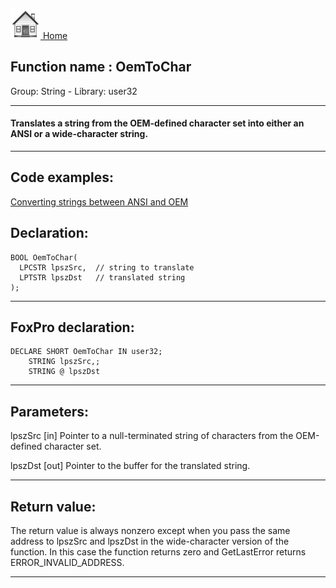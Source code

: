 [<img src="../../images/home.png"> Home ](https://github.com/VFPX/Win32API)  

## Function name : OemToChar
Group: String - Library: user32    
***  


#### Translates a string from the OEM-defined character set into either an ANSI or a wide-character string.

***  


## Code examples:
[Converting strings between ANSI and OEM](../../samples/sample_099.md)  

## Declaration:
```foxpro  
BOOL OemToChar(
  LPCSTR lpszSrc,  // string to translate
  LPTSTR lpszDst   // translated string
);  
```  
***  


## FoxPro declaration:
```foxpro  
DECLARE SHORT OemToChar IN user32;
	STRING lpszSrc,;
	STRING @ lpszDst  
```  
***  


## Parameters:
lpszSrc 
[in] Pointer to a null-terminated string of characters from the OEM-defined character set. 

lpszDst 
[out] Pointer to the buffer for the translated string.  
***  


## Return value:
The return value is always nonzero except when you pass the same address to lpszSrc and lpszDst in the wide-character version of the function. In this case the function returns zero and GetLastError returns ERROR_INVALID_ADDRESS.  
***  

